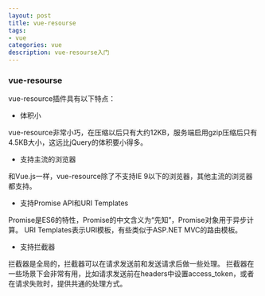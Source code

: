 ```yaml
---
layout: post
title: vue-resourse
tags:
- vue
categories: vue
description: vue-resourse入门
---
```


<!-- more -->
### vue-resourse
vue-resource插件具有以下特点：
- 体积小<br>

vue-resource非常小巧，在压缩以后只有大约12KB，服务端启用gzip压缩后只有4.5KB大小，这远比jQuery的体积要小得多。

- 支持主流的浏览器<br>

和Vue.js一样，vue-resource除了不支持IE 9以下的浏览器，其他主流的浏览器都支持。

- 支持Promise API和URI Templates<br>

Promise是ES6的特性，Promise的中文含义为“先知”，Promise对象用于异步计算。
URI Templates表示URI模板，有些类似于ASP.NET MVC的路由模板。

- 支持拦截器<br>

拦截器是全局的，拦截器可以在请求发送前和发送请求后做一些处理。
拦截器在一些场景下会非常有用，比如请求发送前在headers中设置access_token，或者在请求失败时，提供共通的处理方式。



